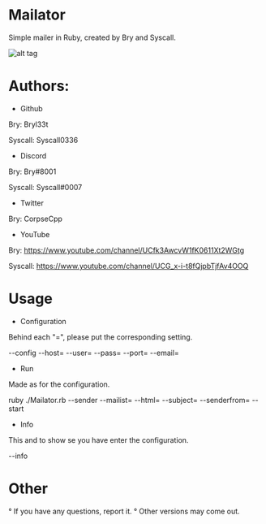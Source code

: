 # Mailator

Simple mailer in Ruby, created by Bry and Syscall.

![alt tag](https://cdn.discordapp.com/attachments/744257593463013379/764226912997474334/Mailator.jpg)

# Authors: 

- Github

Bry: Bryl33t

Syscall: Syscall0336

- Discord

Bry: Bry#8001

Syscall: Syscall#0007

- Twitter

Bry: CorpseCpp

- YouTube

Bry: https://www.youtube.com/channel/UCfk3AwcvW1fK0611Xt2WGtg

Syscall: https://www.youtube.com/channel/UCG_x-i-t8fQjpbTjfAv4OOQ

# Usage

- Configuration

Behind each "=", please put the corresponding setting.

--config --host= --user= --pass= --port= --email=

- Run

Made as for the configuration.

ruby ./Mailator.rb --sender --mailist= --html= --subject= --senderfrom= --start

- Info

This and to show se you have enter the configuration.

--info

# Other

° If you have any questions, report it.
° Other versions may come out.
